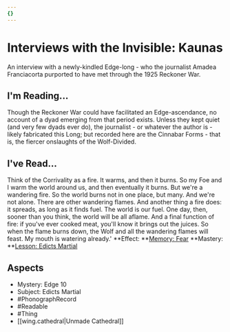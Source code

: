 ```yaml
---
{}
---
```

# Interviews with the Invisible: Kaunas
An interview with a newly-kindled Edge-long - who the journalist Amadea Franciacorta purported to have met through the 1925 Reckoner War.
## I'm Reading...
Though the Reckoner War could have facilitated an Edge-ascendance, no account of a dyad emerging from that period exists. Unless they kept quiet (and very few dyads ever do), the journalist - or whatever the author is - likely fabricated this Long; but recorded here are the Cinnabar Forms - that is, the fiercer onslaughts of the Wolf-Divided.
## I've Read...
Think of the Corrivality as a fire. It warms, and then it burns. So my Foe and I warm the world around us, and then eventually it burns. But we're a wandering fire. So the world burns not in one place, but many. And we're not alone. There are other wandering flames. And another thing a fire does: it spreads, as long as it finds fuel. The world is our fuel. One day, then, sooner than you think, the world will be all aflame. And a final function of fire: if you've ever cooked meat, you'll know it brings out the juices. So when the flame burns down, the Wolf and all the wandering flames will feast. My mouth is watering already.'
**Effect: **[Memory: Fear](https://uadaf.theevilroot.xyz/rowenarium/element/mem.fear)
**Mastery: **[Lesson: Edicts Martial](https://uadaf.theevilroot.xyz/rowenarium/element/x.edictsmartial)
## Aspects
- Mystery: Edge 10
- Subject: Edicts Martial
- #PhonographRecord
- #Readable
- #Thing
- [[wing.cathedral|Unmade Cathedral]]